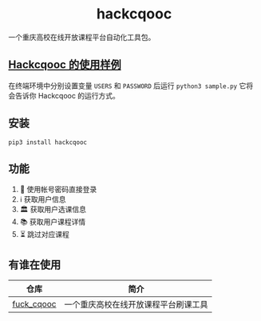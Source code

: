 <h1 align="center">hackcqooc</h1>

一个重庆高校在线开放课程平台自动化工具包。

## [Hackcqooc 的使用样例](https://github.com/Fatpandac/hackcqooc/blob/main/sample.py)

在终端环境中分别设置变量 `USERS` 和 `PASSWORD`
后运行 `python3 sample.py` 它将会告诉你 Hackcqooc 的运行方式。

## 安装

```
pip3 install hackcqooc
```

## 功能

1. 🔑 使用帐号密码直接登录
2. ℹ️ 获取用户信息
3. 🏛️ 获取用户选课信息
4. 📚 获取用户课程详情
5. ⏳ 跳过对应课程

## 有谁在使用

|                      仓库                                    |             简介               |
|:--------------------------------------------------------:|:------------------------------:|
| [fuck_cqooc](https://github.com/Fatpandac/fuck_cqooc)    | 一个重庆高校在线开放课程平台刷课工具 |
